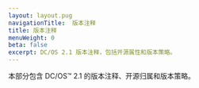 ```yaml
---
layout: layout.pug
navigationTitle:  版本注释
title: 版本注释
menuWeight: 0
beta: false
excerpt: DC/OS 2.1 版本注释，包括开源属性和版本策略。
---
```


本部分包含 DC/OS&trade; 2.1 的版本注释、开源归属和版本策略。
